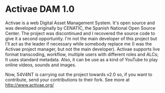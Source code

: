 # Activae DAM 1.0
Activae is a web Digital Asset Management System. It's open source and was developed originally by CENATIC, the Spanish National Open Source Center. The project was discontinued and I recovered the source code to give it a second opportunity. I'm not the main developer of this project but I'll act as the leader if necessary while somebody replace me (I was the Activae project manager, but not the main developer). Activae supports live format transcoding, workflow, multiple users with different roles and ALCs; It uses standard metadata. Also, it can be use as a kind of YouTube to play online videos, sounds and images.

Now, 54V4NT is carrying out the project towards v2.0 so, if you want to contribute, send your contributions to their fork. See more at http://www.activae.org/
